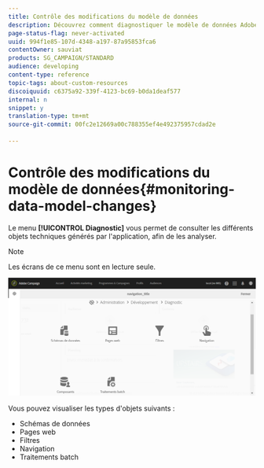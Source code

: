 ```yaml
---
title: Contrôle des modifications du modèle de données
description: Découvrez comment diagnostiquer le modèle de données Adobe Campaign.
page-status-flag: never-activated
uuid: 994f1e85-107d-4348-a197-87a95853fca6
contentOwner: sauviat
products: SG_CAMPAIGN/STANDARD
audience: developing
content-type: reference
topic-tags: about-custom-resources
discoiquuid: c6375a92-339f-4123-bc69-b0da1deaf577
internal: n
snippet: y
translation-type: tm+mt
source-git-commit: 00fc2e12669a00c788355ef4e492375957cdad2e

---
```



# Contrôle des modifications du modèle de données{#monitoring-data-model-changes}

Le menu **[!UICONTROL Diagnostic]** vous permet de consulter les différents objets techniques générés par l'application, afin de les analyser.

>[!NOTE]
>
>Les écrans de ce menu sont en lecture seule.

![](assets/diagnostic.png)

Vous pouvez visualiser les types d'objets suivants :

* Schémas de données
* Pages web
* Filtres
* Navigation   
* Traitements batch

